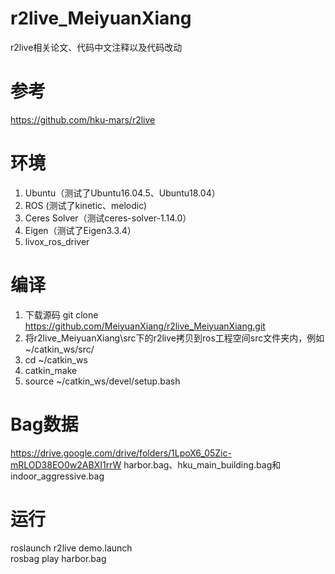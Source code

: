 # r2live_MeiyuanXiang
r2live相关论文、代码中文注释以及代码改动

# 参考
https://github.com/hku-mars/r2live 

# 环境
1. Ubuntu（测试了Ubuntu16.04.5、Ubuntu18.04）  
2. ROS (测试了kinetic、melodic)  
3. Ceres Solver（测试ceres-solver-1.14.0）  
4. Eigen（测试了Eigen3.3.4）  
5. livox_ros_driver  

# 编译
1. 下载源码 git clone https://github.com/MeiyuanXiang/r2live_MeiyuanXiang.git  
2. 将r2live_MeiyuanXiang\src下的r2live拷贝到ros工程空间src文件夹内，例如~/catkin_ws/src/  
3. cd ~/catkin_ws  
4. catkin_make  
5. source ~/catkin_ws/devel/setup.bash  

# Bag数据
https://drive.google.com/drive/folders/1LpoX6_05Zic-mRLOD38EO0w2ABXI1rrW 
harbor.bag、hku_main_building.bag和indoor_aggressive.bag  

# 运行
roslaunch r2live demo.launch  
rosbag play harbor.bag  
